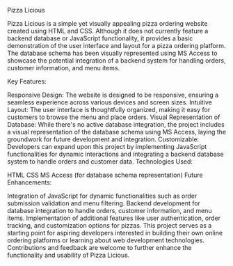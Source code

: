 Pizza Licious

Pizza Licious is a simple yet visually appealing pizza ordering website created using HTML and CSS. Although it does not currently feature a backend database or JavaScript functionality, it provides a basic demonstration of the user interface and layout for a pizza ordering platform. The database schema has been visually represented using MS Access to showcase the potential integration of a backend system for handling orders, customer information, and menu items.

Key Features:

Responsive Design: The website is designed to be responsive, ensuring a seamless experience across various devices and screen sizes.
Intuitive Layout: The user interface is thoughtfully organized, making it easy for customers to browse the menu and place orders.
Visual Representation of Database: While there's no active database integration, the project includes a visual representation of the database schema using MS Access, laying the groundwork for future development and integration.
Customizable: Developers can expand upon this project by implementing JavaScript functionalities for dynamic interactions and integrating a backend database system to handle orders and customer data.
Technologies Used:

HTML
CSS
MS Access (for database schema representation)
Future Enhancements:

Integration of JavaScript for dynamic functionalities such as order submission validation and menu filtering.
Backend development for database integration to handle orders, customer information, and menu items.
Implementation of additional features like user authentication, order tracking, and customization options for pizzas.
This project serves as a starting point for aspiring developers interested in building their own online ordering platforms or learning about web development technologies. Contributions and feedback are welcome to further enhance the functionality and usability of Pizza Licious.
